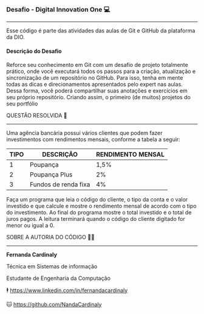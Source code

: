 ### **Desafio - Digital Innovation One**  :computer: 

-------------------------------------------------------------------

Esse código é parte das atividades das aulas de Git e GitHub da plataforma da DIO.

#### Descrição do Desafio

Reforce seu conhecimento em Git com um desafio de projeto totalmente prático, onde você executará todos os passos para a criação, atualização e sincronização de um repositório no GitHub. Para isso, tenha em mente todas as dicas e direcionamentos apresentados pelo expert nas aulas. Dessa forma, você poderá compartilhar suas anotações e exercícios em seu próprio repositório. Criando assim, o primeiro (de muitos) projetos do seu portfólio 



QUESTÃO RESOLVIDA :notebook:

---------

Uma agência bancária possui vários clientes que podem fazer investimentos com rendimentos mensais, conforme a tabela a seguir:

| TIPO | DESCRIÇÃO            | RENDIMENTO MENSAL |
| ---- | -------------------- | ----------------- |
| 1    | Poupança             | 1,5%              |
| 2    | Poupança Plus        | 2%                |
| 3    | Fundos de renda fixa | 4%                |

Faça um programa que leia o código do cliente, o tipo da conta e o valor investido e que calcule e mostre o rendimento mensal de acordo com o tipo do investimento. Ao final do programa mostre o total investido e o total de juros pagos. A leitura terminará quando o código do cliente digitado for menor ou igual a 0.









SOBRE A AUTORIA DO CÓDIGO :woman_technologist:

----------------

**Fernanda Cardinaly** 

Técnica em Sistemas de informação

Estudante de Engenharia da Computação

:business_suit_levitating: https://www.linkedin.com/in/fernandacardinaly

:cat: https://github.com/NandaCardinaly



